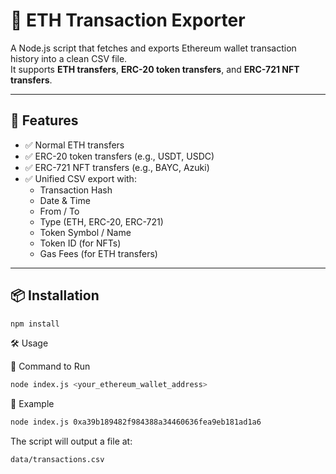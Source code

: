 # 🧾 ETH Transaction Exporter

A Node.js script that fetches and exports Ethereum wallet transaction history into a clean CSV file.  
It supports **ETH transfers**, **ERC-20 token transfers**, and **ERC-721 NFT transfers**.

---

## 🚀 Features

- ✅ Normal ETH transfers
- ✅ ERC-20 token transfers (e.g., USDT, USDC)
- ✅ ERC-721 NFT transfers (e.g., BAYC, Azuki)
- ✅ Unified CSV export with:
  - Transaction Hash
  - Date & Time
  - From / To
  - Type (ETH, ERC-20, ERC-721)
  - Token Symbol / Name
  - Token ID (for NFTs)
  - Gas Fees (for ETH transfers)

---

## 📦 Installation

```bash
npm install
```

🛠 Usage

🔸 Command to Run

```bash
node index.js <your_ethereum_wallet_address>
```

🔸 Example

```bash
node index.js 0xa39b189482f984388a34460636fea9eb181ad1a6
```

The script will output a file at:

```bash
data/transactions.csv
```
